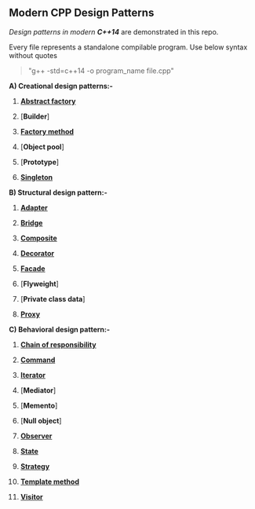 ## Modern CPP Design Patterns

_Design patterns in modern __C++14___ are demonstrated in this repo.

Every file represents a standalone compilable program. Use below syntax without quotes

>  "g++ -std=c++14 -o program_name file.cpp"

__A) Creational design patterns:-__
1) [__Abstract factory__](abstract_factory.cpp)

2) [__Builder__]

3) [__Factory method__](factory.cpp) 

4) [__Object pool__]

5) [__Prototype__]

6) [__Singleton__](singletonCRTP.cpp)

__B) Structural design pattern:-__
1) [__Adapter__](adapter.cpp)

2) [__Bridge__](bridge.cpp)

3) [__Composite__](composite.cpp)

4) [__Decorator__](decorator.cpp)

5) [__Facade__](facade.cpp)

6) [__Flyweight__]

7) [__Private class data__]

8) [__Proxy__](proxy.cpp) 

__C) Behavioral design pattern:-__
1) [__Chain of responsibility__](chain_of_responsibility.cpp)

2) [__Command__](command.cpp)

3) [__Iterator__](iterator.cpp) 

4) [__Mediator__]

5) [__Memento__]

6) [__Null object__]

7) [__Observer__](observer.cpp)

8) [__State__](state.cpp)

9) [__Strategy__](strategy.cpp)

10) [__Template method__](template_method.cpp)

11) [__Visitor__](visitor.cpp)
